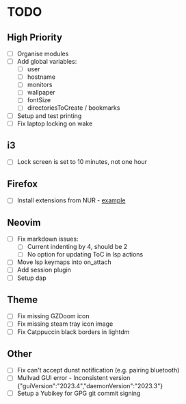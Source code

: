 # TODO

## High Priority

- [ ] Organise modules
- [ ] Add global variables:
  - [ ] user
  - [ ] hostname
  - [ ] monitors
  - [ ] wallpaper
  - [ ] fontSize
  - [ ] directoriesToCreate / bookmarks
- [ ] Setup and test printing
- [ ] Fix laptop locking on wake

## i3

- [ ] Lock screen is set to 10 minutes, not one hour

## Firefox

- [ ] Install extensions from NUR - [example](https://github.com/rhoriguchi/nixos-setup/tree/master)

## Neovim

- [ ] Fix markdown issues:
  - [ ] Current indenting by 4, should be 2
  - [ ] No option for updating ToC in lsp actions
- [ ] Move lsp keymaps into on_attach
- [ ] Add session plugin
- [ ] Setup dap

## Theme

- [ ] Fix missing GZDoom icon
- [ ] Fix missing steam tray icon image
- [ ] Fix Catppuccin black borders in lightdm

## Other

- [ ] Fix can't accept dunst notification (e.g. pairing bluetooth)
- [ ] Mullvad GUI error - Inconsistent version {"guiVersion":"2023.4","daemonVersion":"2023.3"}
- [ ] Setup a Yubikey for GPG git commit signing
